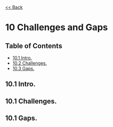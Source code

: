 [<< Back](../../ref_model)
# 10 Challenges and Gaps

## Table of Contents
* [10.1 Intro.](#10.1)
* [10.2 Challenges.](#10.2)
* [10.3 Gaps.](#10.3)

<a name="10.1"></a>
## 10.1 Intro.

<a name="10.2"></a>
## 10.1 Challenges.

<a name="10.3"></a>
## 10.1 Gaps.
